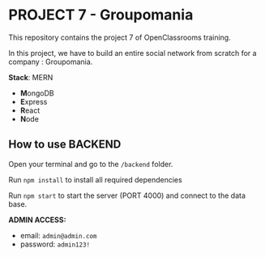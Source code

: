 # PROJECT 7 - Groupomania

This repository contains the project 7 of OpenClassrooms training.

In this project, we have to build an entire social network from scratch for a company : Groupomania.

**Stack**: MERN
- **M**ongoDB
- **E**xpress
- **R**eact
- **N**ode

## How to use BACKEND

Open your terminal and go to the `/backend` folder.

Run `npm install` to install all required dependencies

Run `npm start` to start the server (PORT 4000) and connect to the data base.

**ADMIN ACCESS:**
- email: `admin@admin.com`
- password: `admin123!`